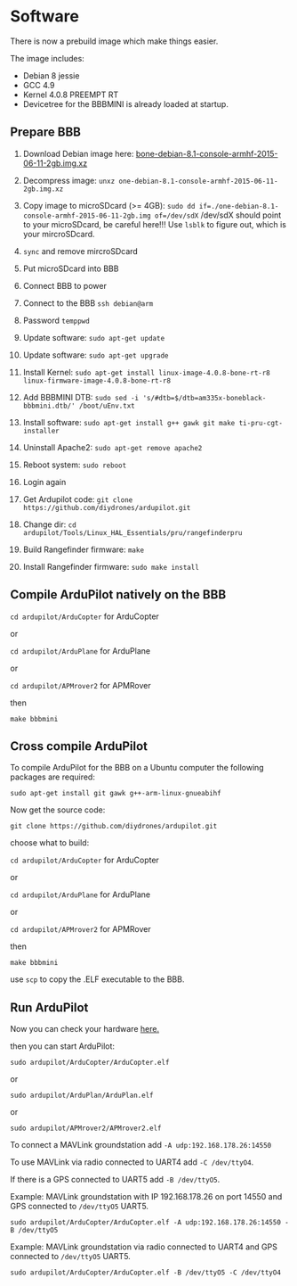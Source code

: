 # Software

There is now a prebuild image which make things easier.

The image includes:
* Debian 8 jessie
* GCC 4.9
* Kernel 4.0.8 PREEMPT RT
* Devicetree for the BBBMINI is already loaded at startup.

## Prepare BBB
1. Download Debian image here: [bone-debian-8.1-console-armhf-2015-06-11-2gb.img.xz](https://rcn-ee.com/rootfs/2015-06-11/microsd/bone-debian-8.1-console-armhf-2015-06-11-2gb.img.xz)

2. Decompress image: `unxz one-debian-8.1-console-armhf-2015-06-11-2gb.img.xz`

3. Copy image to microSDcard (>= 4GB): `sudo dd if=./one-debian-8.1-console-armhf-2015-06-11-2gb.img of=/dev/sdX` /dev/sdX should point to your microSDcard, be careful here!!! Use `lsblk` to figure out, which is your mircroSDcard.

4. `sync` and remove mircroSDcard 

5. Put microSDcard into BBB
6. Connect BBB to power
7. Connect to the BBB `ssh debian@arm`
8. Password `temppwd`
9. Update software: `sudo apt-get update`
10. Update software: `sudo apt-get upgrade`
11. Install Kernel: `sudo apt-get install linux-image-4.0.8-bone-rt-r8 linux-firmware-image-4.0.8-bone-rt-r8`
12. Add BBBMINI DTB: `sudo sed -i 's/#dtb=$/dtb=am335x-boneblack-bbbmini.dtb/' /boot/uEnv.txt`
13. Install software: `sudo apt-get install g++ gawk git make ti-pru-cgt-installer`
14. Uninstall Apache2: `sudo apt-get remove apache2`
15. Reboot system: `sudo reboot`
16. Login again
17. Get Ardupilot code: `git clone https://github.com/diydrones/ardupilot.git`
18. Change dir: `cd ardupilot/Tools/Linux_HAL_Essentials/pru/rangefinderpru`
19. Build Rangefinder firmware: `make`
20. Install Rangefinder firmware: `sudo make install`

## Compile ArduPilot natively on the BBB
`cd ardupilot/ArduCopter` for ArduCopter

or

`cd ardupilot/ArduPlane` for ArduPlane

or 

`cd ardupilot/APMrover2` for APMRover

then

`make bbbmini`

## Cross compile ArduPilot 

To compile ArduPilot for the BBB on a Ubuntu computer the following packages are required:

`sudo apt-get install git gawk g++-arm-linux-gnueabihf`

Now get the source code:

`git clone https://github.com/diydrones/ardupilot.git`

choose what to build:

`cd ardupilot/ArduCopter` for ArduCopter

or

`cd ardupilot/ArduPlane` for ArduPlane

or 

`cd ardupilot/APMrover2` for APMRover

then

`make bbbmini`

use `scp` to copy the .ELF executable to the BBB.

## Run ArduPilot
Now you can check your hardware [here.](../checkhardware/checkhardware.md)

then you can start ArduPilot:

`sudo ardupilot/ArduCopter/ArduCopter.elf`

or

`sudo ardupilot/ArduPlan/ArduPlan.elf`

or

`sudo ardupilot/APMrover2/APMrover2.elf`

To connect a MAVLink groundstation add `-A udp:192.168.178.26:14550`

To use MAVLink via radio connected to UART4 add `-C /dev/ttyO4`. 

If there is a GPS connected to UART5 add `-B /dev/ttyO5`. 

Example: MAVLink groundstation with IP 192.168.178.26 on port 14550 and GPS connected to `/dev/ttyO5` UART5.

`sudo ardupilot/ArduCopter/ArduCopter.elf -A udp:192.168.178.26:14550 -B /dev/ttyO5`

Example: MAVLink groundstation via radio connected to UART4 and GPS connected to `/dev/ttyO5` UART5.

`sudo ardupilot/ArduCopter/ArduCopter.elf -B /dev/ttyO5 -C /dev/ttyO4`

